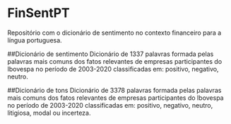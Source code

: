 # FinSentPT
Repositório com o dicionário de sentimento no contexto financeiro para a língua portuguesa.

##Dicionário de sentimento
Dicionário de 1337 palavras formada pelas palavras mais comuns dos fatos relevantes de empresas participantes do Ibovespa no período de 2003-2020 classificadas em: positivo, negativo, neutro.

##Dicionário de tons
Dicionário de 3378 palavras formada pelas palavras mais comuns dos fatos relevantes de empresas participantes do Ibovespa no período de 2003-2020 classificadas em: positivo, negativo, neutro, litigiosa, modal ou incerteza.
